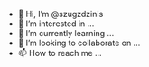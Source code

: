 - 👋 Hi, I’m @szugzdzinis
- 👀 I’m interested in ...
- 🌱 I’m currently learning ...
- 💞️ I’m looking to collaborate on ...
- 📫 How to reach me ...

<!---
szugzdzinis/szugzdzinis is a ✨ special ✨ repository because its `README.md` (this file) appears on your GitHub profile.
You can click the Preview link to take a look at your changes.
--->

